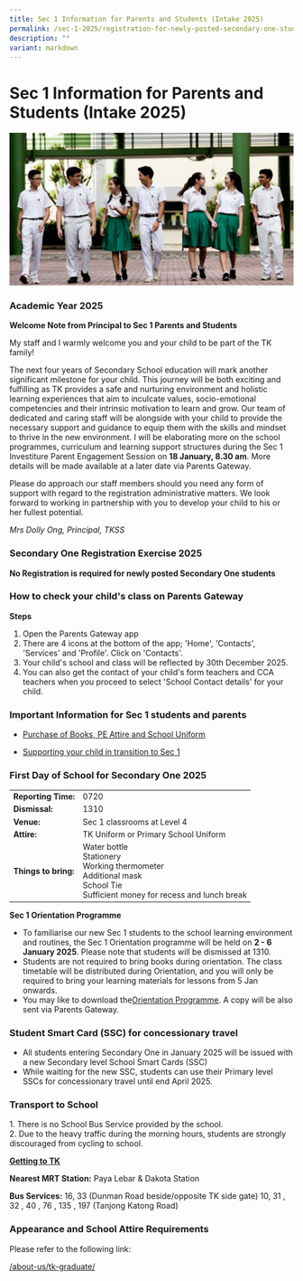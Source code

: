```yaml
---
title: Sec 1 Information for Parents and Students (Intake 2025)
permalink: /sec-1-2025/registration-for-newly-posted-secondary-one-students/
description: ""
variant: markdown
---
```

# Sec 1 Information for Parents and Students (Intake 2025)

[![](/images/Sec%201%202023/Academic-year-2022.png)](/images/Sec%201%202023/Academic-year-2022.png)

### **Academic Year 2025**

**Welcome Note from Principal to Sec 1 Parents and Students**

My staff and I warmly welcome you and your child to be part of the TK family!

The next four years of Secondary School education will mark another significant milestone for your child. This journey will be both exciting and fulfilling as TK provides a safe and nurturing environment and holistic learning experiences that aim to inculcate values, socio-emotional competencies and their intrinsic motivation to learn and grow. Our team of dedicated and caring staff will be alongside with your child to provide the necessary support and guidance to equip them with the skills and mindset to thrive in the new environment. I will be elaborating more on the school programmes, curriculum and learning support structures during the Sec 1 Investiture Parent Engagement Session on&nbsp;**18 January, 8.30 am**. More details will be made available at a later date via Parents Gateway.

Please do approach our staff members should you need any form of support with regard to the registration administrative matters. We look forward to working in partnership with you to develop your child to his or her fullest potential.

_Mrs Dolly Ong, Principal, TKSS_

### **Secondary One Registration Exercise 2025**

**No Registration is required for newly posted Secondary One students**

### **How to check your child's class on Parents Gateway**
**Steps**
1. Open the Parents Gateway app
2. There are 4 icons at the bottom of the app; 'Home', 'Contacts', 'Services' and 'Profile'. Click on 'Contacts'.
3. Your child's school and class will be reflected by 30th December 2025.
4. You can also get the contact of your child's form teachers and CCA teachers when you proceed to select 'School Contact details' for your child.

### **Important Information for Sec 1 students and parents**

* <a href="https://www.tanjongkatongsec.moe.edu.sg/useful-links/parents/purchase-of-text-and-workbooks-pe-attire-and-school-uniform-2025/" target="_blank">Purchase of Books, PE Attire and School Uniform</a>

*   <a href="https://www.moe.gov.sg/secondary/transition-to-secondary" target="_blank">Supporting your child in transition to Sec 1</a>

### **First Day of School for Secondary One 2025**

|                  |                                                                                                                                   |
|------------------|-----------------------------------------------------------------------------------------------------------------------------------|
| **Reporting Time:**  | 0720                                                                                                                         |
| **Dismissal:**       | 1310                                                                                                                          |
| **Venue:**           | Sec 1 classrooms at Level 4                                                                                                               |
| **Attire:**          | TK Uniform or Primary School Uniform                                                                                              |
| **Things to bring:** | Water bottle<br>Stationery<br>Working thermometer<br>Additional mask<br>School Tie<br>Sufficient money for recess and lunch break |

**Sec 1 Orientation Programme**

*   To familiarise our new Sec 1 students to the school learning environment and routines, the Sec 1 Orientation programme will be held on&nbsp;**2 - 6 January 2025**. Please note that students will be dismissed at 1310.
*   Students are not required to bring books during orientation. The class timetable will be distributed during Orientation, and you will only be required to bring your learning materials for lessons from 5 Jan onwards.
*   You may like to download the[Orientation Programme](/files/Sec1%202023/sec%201%20orientation%202024%20for%20students.pdf). A copy will be also sent via Parents Gateway.

### **Student Smart Card (SSC) for concessionary travel**

*   All students entering Secondary One in January 2025 will be issued with a new Secondary level School Smart Cards (SSC)
*   While waiting for the new SSC, students can use their Primary level SSCs for concessionary travel until end April 2025.

### **Transport to School**

1\.  There is no School Bus Service provided by the school.  
2\.  Due to the heavy traffic during the morning hours, students are strongly discouraged from cycling to school.

<b><u>Getting to TK</u></b>

**Nearest MRT Station:**&nbsp;Paya Lebar &amp; Dakota Station

**Bus Services:**&nbsp;16, 33 (Dunman Road beside/opposite TK side&nbsp;gate) 10, 31 , 32&nbsp;, 40 , 76 , 135 , 197 (Tanjong Katong Road)

### **Appearance and School Attire Requirements**

Please refer to the following link:

[/about-us/tk-graduate/](/about-us/tk-graduate/)